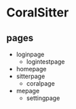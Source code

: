 # CoralSitter

## pages
- loginpage
   - logintestpage
- homepage
- sitterpage
   - coralpage
- mepage
   - settingpage